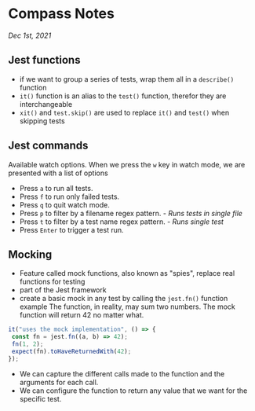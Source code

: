 # Compass Notes
*Dec 1st, 2021*
## Jest functions
  * if we want to group a series of tests, wrap them all in a `describe()` function
  * `it()` function is an alias to the `test()` function, therefor they are interchangeable
  * `xit()` and `test.skip()` are used to replace `it()` and `test()` when skipping tests
## Jest commands
Available watch options. When we press the `w` key in watch mode, we are presented with a list of options
  * Press `a` to run all tests.
  * Press `f` to run only failed tests.
  * Press `q` to quit watch mode.
  * Press `p` to filter by a filename regex pattern. - *Runs tests in single file*
  * Press `t` to filter by a test name regex pattern. - *Runs single test*
  * Press `Enter` to trigger a test run.
## Mocking
  * Feature called mock functions, also known as "spies", replace real functions for testing
  * part of the Jest framework
  * create a basic mock in any test by calling the `jest.fn()` function
example
The function, in reality, may sum two numbers. The mock function will return 42 no matter what.
```js
it("uses the mock implementation", () => {
 const fn = jest.fn((a, b) => 42);
 fn(1, 2);
 expect(fn).toHaveReturnedWith(42);
});
```
  * We can capture the different calls made to the function and the arguments for each call.
  * We can configure the function to return any value that we want for the specific test.